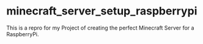# minecraft_server_setup_raspberrypi
This is a repro for my Project of creating the perfect Minecraft Server for a RaspberryPi. 
